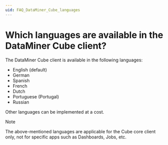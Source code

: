 ```yaml
---
uid: FAQ_DataMiner_Cube_languages
---
```


# Which languages are available in the DataMiner Cube client?

The DataMiner Cube client is available in the following languages:

- English (default)
- German
- Spanish
- French
- Dutch
- Portuguese (Portugal)
- Russian

Other languages can be implemented at a cost.

> [!NOTE]
> The above-mentioned languages are applicable for the Cube core client only, not for specific apps such as Dashboards, Jobs, etc.
